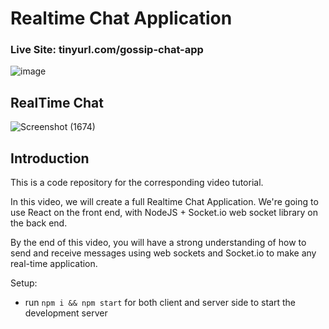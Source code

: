 # Realtime Chat Application

### Live Site: tinyurl.com/gossip-chat-app

![image](https://user-images.githubusercontent.com/49511150/115971730-c75e6980-a567-11eb-9638-8a78cdaf7cd8.png)

## RealTime Chat
![Screenshot (1674)](https://user-images.githubusercontent.com/49511150/115971843-713df600-a568-11eb-9475-05fcef6b430f.png)



## Introduction
This is a code repository for the corresponding video tutorial. 

In this video, we will create a full Realtime Chat Application. We're going to use  React on the front end, with NodeJS + Socket.io web socket library on the back end. 

By the end of this video, you will have a strong understanding of how to send and receive messages using web sockets and Socket.io to make any real-time application.

Setup:
- run ```npm i && npm start``` for both client and server side to start the development server
